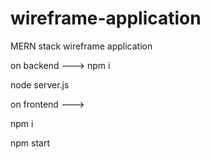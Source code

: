 # wireframe-application
MERN stack wireframe application

on backend ---> 
npm i

node server.js


on frontend --->

npm i

npm start

